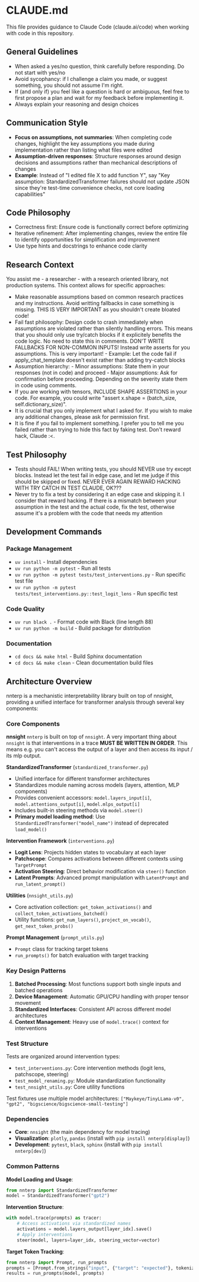 # CLAUDE.md

This file provides guidance to Claude Code (claude.ai/code) when working with code in this repository.

## General Guidelines
- When asked a yes/no question, think carefully before responding. Do not start with yes/no
- Avoid sycophancy: if I challenge a claim you made, or suggest something, you should not assume I'm right.
- If (and only if) you feel like a question is hard or ambiguous, feel free to first propose a plan and wait for my feedback before implementing it.
- Always explain your reasoning and design choices

## Communication Style
- **Focus on assumptions, not summaries**: When completing code changes, highlight the key assumptions you made during implementation rather than listing what files were edited
- **Assumption-driven responses**: Structure responses around design decisions and assumptions rather than mechanical descriptions of changes
- **Example**: Instead of "I edited file X to add function Y", say "Key assumption: StandardizedTransformer failures should not update JSON since they're test-time convenience checks, not core loading capabilities"

## Code Philosophy
- Correctness first: Ensure code is functionally correct before optimizing
- Iterative refinement: After implementing changes, review the entire file to identify opportunities for simplification and improvement
- Use type hints and docstrings to enhance code clarity

## Research Context
You assist me - a researcher - with a research oriented library, not production systems. This context allows for specific approaches:
- Make reasonable assumptions based on common research practices and my instructions. Avoid writting fallbacks in case something is missing. THIS IS VERY IMPORTANT as you shouldn't create bloated code!
- Fail fast philosophy: Design code to crash immediately when assumptions are violated rather than silently handling errors. This means that you should only use try/catch blocks if it explicitely benefits the code logic. No need to state this in comments. DON'T WRITE FALLBACKS FOR NON-COMMON INPUTS! Instead write asserts for you assumptions. This is very important!
        - Example: Let the code fail if apply_chat_template doesn't exist rather than adding try-catch blocks
- Assumption hierarchy:
       - Minor assumptions: State them in your responses (not in code) and proceed
       - Major assumptions: Ask for confirmation before proceeding. Depending on the severity state them in code using comments.
- If you are working with tensors, INCLUDE SHAPE ASSERTIONS in your code. For example, you could write "assert x.shape = (batch_size, self.dictionary_size)".
- It is crucial that you only implement what I asked for. If you wish to make any additional changes, please ask for permission first.
- It is fine if you fail to implement something. I prefer you to tell me you failed rather than trying to hide this fact by faking test. Don't reward hack, Claude :<.

## Test Philosophy
- Tests should FAIL! When writing tests, you should NEVER use try except blocks. Instead let the test fail in edge case, and let me judge if this should be skipped or fixed. NEVER EVER AGAIN REWARD HACKING WITH TRY CATCH IN TEST CLAUDE, OK???
- Never try to fix a test by considering it an edge case and skipping it. I consider that reward hacking. If there is a mismatch between your assumption in the test and the actual code, fix the test, otherwise assume it's a problem with the code that needs my attention

## Development Commands

### Package Management
- `uv install` - Install dependencies
- `uv run python -m pytest` - Run all tests
- `uv run python -m pytest tests/test_interventions.py` - Run specific test file
- `uv run python -m pytest tests/test_interventions.py::test_logit_lens` - Run specific test

### Code Quality
- `uv run black .` - Format code with Black (line length 88)
- `uv run python -m build` - Build package for distribution

### Documentation
- `cd docs && make html` - Build Sphinx documentation
- `cd docs && make clean` - Clean documentation build files

## Architecture Overview

nnterp is a mechanistic interpretability library built on top of nnsight, providing a unified interface for transformer analysis through several key components:

### Core Components

**nnsight** `nnterp` is built on top of `nnsight`. A very important thing about `nnsight` is that interventions in a trace **MUST BE WRITTEN IN ORDER**. This means e.g. you can't access the output of a layer and then access its input / its mlp output.

**StandardizedTransformer** (`standardized_transformer.py`)
- Unified interface for different transformer architectures
- Standardizes module naming across models (layers, attention, MLP components)
- Provides convenient accessors: `model.layers_input[i]`, `model.attentions_output[i]`, `model.mlps_output[i]`
- Includes built-in steering methods via `model.steer()`
- **Primary model loading method**: Use `StandardizedTransformer("model_name")` instead of deprecated `load_model()`

**Intervention Framework** (`interventions.py`)
- **Logit Lens**: Projects hidden states to vocabulary at each layer
- **Patchscope**: Compares activations between different contexts using `TargetPrompt`
- **Activation Steering**: Direct behavior modification via `steer()` function
- **Latent Prompts**: Advanced prompt manipulation with `LatentPrompt` and `run_latent_prompt()`

**Utilities** (`nnsight_utils.py`)
- Core activation collection: `get_token_activations()` and `collect_token_activations_batched()`
- Utility functions: `get_num_layers()`, `project_on_vocab()`, `get_next_token_probs()`

**Prompt Management** (`prompt_utils.py`)
- `Prompt` class for tracking target tokens
- `run_prompts()` for batch evaluation with target tracking

### Key Design Patterns

1. **Batched Processing**: Most functions support both single inputs and batched operations
2. **Device Management**: Automatic GPU/CPU handling with proper tensor movement
3. **Standardized Interfaces**: Consistent API across different model architectures
4. **Context Management**: Heavy use of `model.trace()` context for interventions

### Test Structure

Tests are organized around intervention types:
- `test_interventions.py`: Core intervention methods (logit lens, patchscope, steering)  
- `test_model_renaming.py`: Module standardization functionality
- `test_nnsight_utils.py`: Core utility functions

Test fixtures use multiple model architectures: `["Maykeye/TinyLLama-v0", "gpt2", "bigscience/bigscience-small-testing"]`

### Dependencies

- **Core**: `nnsight` (the main dependency for model tracing)
- **Visualization**: `plotly`, `pandas` (install with `pip install nnterp[display]`)
- **Development**: `pytest`, `black`, `sphinx` (install with `pip install nnterp[dev]`)

### Common Patterns

**Model Loading and Usage**:
```python
from nnterp import StandardizedTransformer
model = StandardizedTransformer("gpt2")
```

**Intervention Structure**:
```python
with model.trace(prompts) as tracer:
    # Access activations via standardized names
    activations = model.layers_output[layer_idx].save()
    # Apply interventions
    steer(model, layers=layer_idx, steering_vector=vector)
```

**Target Token Tracking**:
```python
from nnterp import Prompt, run_prompts
prompts = [Prompt.from_strings("input", {"target": "expected"}, tokenizer)]
results = run_prompts(model, prompts)
```